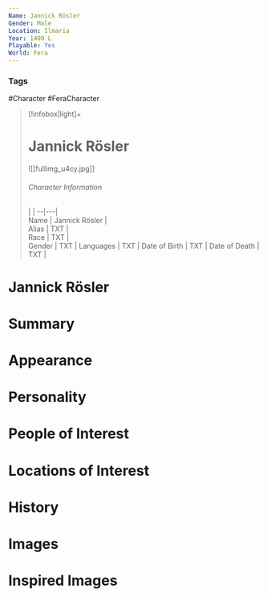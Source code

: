 ```yaml
---
Name: Jannick Rösler
Gender: Male
Location: Ilmaria
Year: 1400 L
Playable: Yes
World: Fera
---
```


### Tags
#Character #FeraCharacter 


> [!infobox|light]+  
> # Jannick Rösler  
> ![[fullimg_u4cy.jpg]]
> ###### Character Information
>  |   |
> --|---|  
> Name | Jannick Rösler |  
> Alias | TXT |  
> Race | TXT |  
> Gender | TXT |
> Languages | TXT |
> Date of Birth | TXT |
> Date of Death | TXT |

# Jannick Rösler

# Summary

# Appearance

# Personality

# People of Interest

# Locations of Interest

# History

# Images

# Inspired Images
